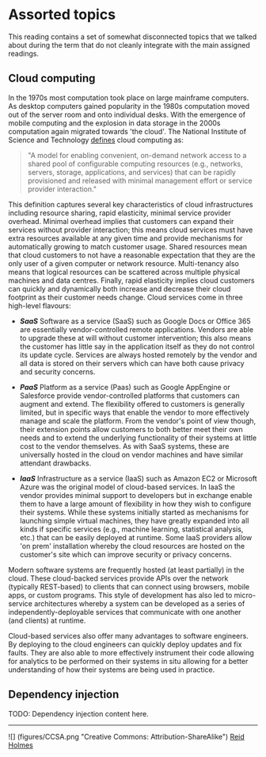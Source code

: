 # Assorted topics

This reading contains a set of somewhat disconnected topics that we talked about during the term that do not cleanly integrate with the main assigned readings.


## Cloud computing

In the 1970s most computation took place on large mainframe computers. As desktop computers gained popularity in the 1980s computation moved out of the server room and onto individual desks. With the emergence of mobile computing and the explosion in data storage in the 2000s computation again migrated towards 'the cloud'. The National Institute of Science and Technology [defines](https://www.nist.gov/sites/default/files/documents/itl/cloud/cloud-def-v15.pdf) cloud computing as: 

> "A model for enabling convenient, on-demand network access to a shared pool of configurable computing resources (e.g., networks, servers, storage, applications, and services) that can be rapidly provisioned and released with minimal management effort or service provider interaction."

This definition captures several key characteristics of cloud infrastructures including resource sharing, rapid elasticity, minimal service provider overhead. Minimal overhead implies that customers can expand their services without provider interaction; this means cloud services must have extra resources available at any given time and provide mechanisms for automatically growing to match customer usage. Shared resources mean that cloud customers to not have a reasonable expectation that they are the only user of a given computer or network resource. Multi-tenancy also means that logical resources can be scattered across multiple physical machines and data centres. Finally, rapid elasticity implies cloud customers can quickly and dynamically both increase and decrease their cloud footprint as their customer needs change. Cloud services come in three high-level flavours:

* ***SaaS*** Software as a service (SaaS) such as Google Docs or Office 365 are essentially vendor-controlled remote applications. Vendors are able to upgrade these at will without customer intervention; this also means the customer has little say in the application itself as they do not control its update cycle. Services are always hosted remotely by the vendor and all data is stored on their servers which can have both cause privacy and security concerns. 

* ***PaaS*** Platform as a service (Paas) such as Google AppEngine or Salesforce provide vendor-controlled platforms that customers can augment and extend. The flexibility offered to customers is generally limited, but in specific ways that enable the vendor to more effectively manage and scale the platform. From the vendor's point of view though, their extension points allow customers to both better meet their own needs and to extend the underlying functionality of their systems at little cost to the vendor themselves. As with SaaS systems, these are universally hosted in the cloud on vendor machines and have similar attendant drawbacks.

* ***IaaS*** Infrastructure as a service (IaaS) such as Amazon EC2 or Microsoft Azure was the original model of cloud-based services. In IaaS the vendor provides minimal support to developers but in exchange enable them to have a large amount of flexibility in how they wish to configure their systems. While these systems initially started as mechanisms for launching simple virtual machines, they have greatly expanded into all kinds if specific services (e.g., machine learning, statistical analysis, etc.) that can be easily deployed at runtime. Some IaaS providers allow 'on prem' installation whereby the cloud resources are hosted on the customer's site which can improve security or privacy concerns.

Modern software systems are frequently hosted (at least partially) in the cloud. These cloud-backed services provide APIs over the network (typically REST-based) to clients that can connect using browsers, mobile apps, or custom programs. This style of development has also led to micro-service architectures whereby a system can be developed as a series of independently-deployable services that communicate with one another (and clients) at runtime. 

Cloud-based services also offer many advantages to software engineers. By deploying to the cloud engineers can quickly deploy updates and fix faults. They are also able to more effectively instrument their code allowing for analytics to be performed on their systems in situ allowing for a better understanding of how their systems are being used in practice.

<!---
Development teams also leverage cloud resources while they develop their systems. The most common tasks hosted in the cloud are version control and continuous integration services. 
--->

## Dependency injection

TODO: Dependency injection content here.

---
![] (figures/CCSA.png "Creative Commons: Attribution-ShareAlike") [Reid Holmes](https://www.cs.ubc.ca/~rtholmes/)
